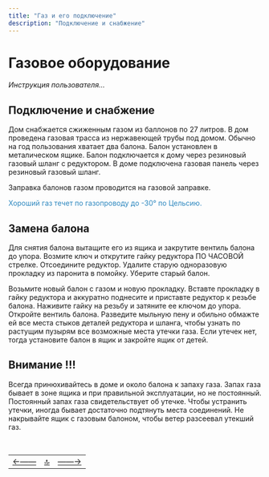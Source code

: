 ```yaml
---
title: "Газ и его подключение"
description: "Подключение и снабжение"
---
```


<div class="navi"><nav id="navi"><!-- js --></nav></div>

# Газовое оборудование 

*Инструкция пользователя…*

## Подключение и снабжение

 Дом снабжается сжиженным газом из баллонов по 27 литров. В дом проведена газовая трасса из нержавеющей трубы под домом. Обычно на год пользования хватает два балона. Балон установлен в металическом ящике. Балон подключается к дому через резиновый газовый шланг с редуктором. В доме подключена газовая панель через резиновый газовый шланг.

 Заправка балонов газом проводится на газовой заправке.

 <span style="color: #2C87BF;">Хороший газ течет по газопроводу до -30° по Цельсию.</span>

## Замена балона

 Для снятия балона вытащите его из ящика и закрутите вентиль балона до упора. Возмите ключ и открутите гайку редуктора ПО ЧАСОВОЙ стрелке. Отсоедините редуктор. Удалите старую одноразовую прокладку из паронита в помойку. Уберите старый балон.

 Возьмите новый балон с газом и новую прокладку. Вставте прокладку в гайку редуктора и аккуратно поднесите и приставте редуктор к резьбе балона. Наживите гайку на резьбу и затяните ее ключом до упора. Откройте вентиль балона. Разведите мыльную пену и обильно обмажте ей все места стыков деталей редуктора и шланга, чтобы узнать по растущим пузырям все возможные места утечки газа. Если утечек нет, тогда установите балон в ящик и закройте ящик от детей. 

## Внимание !!!

 Всегда принюхивайтесь в доме и около балона к запаху газа. Запах газа бывает в зоне ящика и при правильной эксплуатации, но не постоянный. Постоянный запах газа свидетельствует об утечке. Чтобы устранить утечки, иногда бывает достаточно подтянуть места соединений. Не накрывайте ящик с газовым балоном, чтобы ветер разсеевал утекший газ.



<script src="assets/js/navi.js"></script>


<!--pagination_start-->
<br>

 |||| 
 |:---|:---:|---:| 
 [←——](003-generator.md)|[ 🔝 ](#)|[——→](005-devices.md) 

 <br>
<!--pagination_end-->

